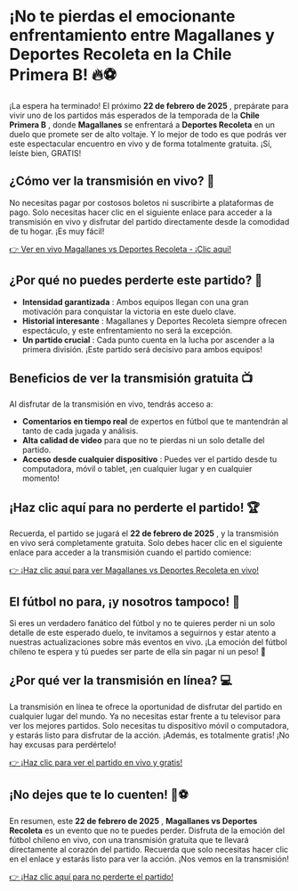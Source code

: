 # ¡No te pierdas el emocionante enfrentamiento entre Magallanes y Deportes Recoleta en la Chile Primera B! 🔥⚽

¡La espera ha terminado! El próximo **22 de febrero de 2025** , prepárate para vivir uno de los partidos más esperados de la temporada de la **Chile Primera B** , donde **Magallanes** se enfrentará a **Deportes Recoleta** en un duelo que promete ser de alto voltaje. Y lo mejor de todo es que podrás ver este espectacular encuentro en vivo y de forma totalmente gratuita. ¡Sí, leíste bien, GRATIS!

## ¿Cómo ver la transmisión en vivo? 🎥

No necesitas pagar por costosos boletos ni suscribirte a plataformas de pago. Solo necesitas hacer clic en el siguiente enlace para acceder a la transmisión en vivo y disfrutar del partido directamente desde la comodidad de tu hogar. ¡Es muy fácil!

[👉 Ver en vivo Magallanes vs Deportes Recoleta - ¡Clic aquí!](https://tinyurl.com/livestreamfreeo?st=Magallanes+vs+Deportes+Recoleta&si=gh)

## ¿Por qué no puedes perderte este partido? 🤔

- **Intensidad garantizada** : Ambos equipos llegan con una gran motivación para conquistar la victoria en este duelo clave.
- **Historial interesante** : Magallanes y Deportes Recoleta siempre ofrecen espectáculo, y este enfrentamiento no será la excepción.
- **Un partido crucial** : Cada punto cuenta en la lucha por ascender a la primera división. ¡Este partido será decisivo para ambos equipos!

## Beneficios de ver la transmisión gratuita 📺

Al disfrutar de la transmisión en vivo, tendrás acceso a:

- **Comentarios en tiempo real** de expertos en fútbol que te mantendrán al tanto de cada jugada y análisis.
- **Alta calidad de video** para que no te pierdas ni un solo detalle del partido.
- **Acceso desde cualquier dispositivo** : Puedes ver el partido desde tu computadora, móvil o tablet, ¡en cualquier lugar y en cualquier momento!

## ¡Haz clic aquí para no perderte el partido! 🏆

Recuerda, el partido se jugará el **22 de febrero de 2025** , y la transmisión en vivo será completamente gratuita. Solo debes hacer clic en el siguiente enlace para acceder a la transmisión cuando el partido comience:

[👉 ¡Haz clic aquí para ver Magallanes vs Deportes Recoleta en vivo!](https://tinyurl.com/livestreamfreeo?st=Magallanes+vs+Deportes+Recoleta&si=gh)

## El fútbol no para, ¡y nosotros tampoco! 🚀

Si eres un verdadero fanático del fútbol y no te quieres perder ni un solo detalle de este esperado duelo, te invitamos a seguirnos y estar atento a nuestras actualizaciones sobre más eventos en vivo. ¡La emoción del fútbol chileno te espera y tú puedes ser parte de ella sin pagar ni un peso! 🎉

## ¿Por qué ver la transmisión en línea? 💻

La transmisión en línea te ofrece la oportunidad de disfrutar del partido en cualquier lugar del mundo. Ya no necesitas estar frente a tu televisor para ver los mejores partidos. Solo necesitas tu dispositivo móvil o computadora, y estarás listo para disfrutar de la acción. ¡Además, es totalmente gratis! ¡No hay excusas para perdértelo!

[👉 ¡Haz clic para ver el partido en vivo y gratis!](https://tinyurl.com/livestreamfreeo?st=Magallanes+vs+Deportes+Recoleta&si=gh)

## ¡No dejes que te lo cuenten! 🎉⚽

En resumen, este **22 de febrero de 2025** , **Magallanes vs Deportes Recoleta** es un evento que no te puedes perder. Disfruta de la emoción del fútbol chileno en vivo, con una transmisión gratuita que te llevará directamente al corazón del partido. Recuerda que solo necesitas hacer clic en el enlace y estarás listo para ver la acción. ¡Nos vemos en la transmisión!

[👉 ¡Haz clic aquí para no perderte el partido!](https://tinyurl.com/livestreamfreeo?st=Magallanes+vs+Deportes+Recoleta&si=gh)
